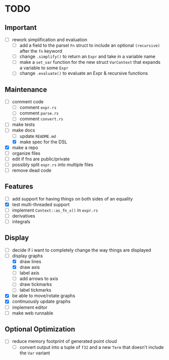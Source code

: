 
# TODO

## Important

- [ ] rework simplification and evaluation
  - [ ] add a field to the parsel `Fn` struct to include an optional `(recursive)` after the `fn` keyword
  - [ ] change `.simplify()` to return an `Expr` and take in a variable name
  - [ ] make a `set_var` function for the new struct `VarContext` that expands a variable to some `Expr`
  - [ ] change `.evaluate()` to evaluate an Expr & recursive functions

## Maintenance

- [ ] comment code
  - [ ] comment `expr.rs`
  - [ ] comment `parse.rs`
  - [ ] comment `convert.rs`
- [ ] make tests
- [ ] make docs
  - [ ] update `README.md`
  - [x] make spec for the DSL
- [x] make a repo
- [ ] organize files
- [ ] edit if fns are public/private
- [ ] possibly split `expr.rs` into multiple files
- [ ] remove dead code

## Features

- [ ] add support for having things on both sides of an equality
- [x] test multi-threaded support
- [ ] implement `Context::as_fn_x()` in `expr.rs`
- [ ] derivatives
- [ ] integrals

## Display

- [ ] decide if i want to completely change the way things are displayed
- [ ] display graphs
  - [x] draw lines
  - [x] draw axis
  - [ ] label axis
  - [ ] add arrows to axis
  - [ ] draw tickmarks
  - [ ] label tickmarks
- [x] be able to move/rotate graphs
- [x] continuously update graphs
- [ ] implement editor
- [ ] make web runnable

## Optional Optimization

- [ ] reduce memory footprint of generated point cloud
  - [ ] convert output into a tuple of `f32` and a new `Term` that doesn't include the `Var` variant
